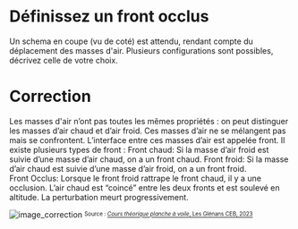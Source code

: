 ﻿# Définissez un front occlus
  Un schema en coupe (vu de coté) est attendu, rendant compte du déplacement des masses d'air. Plusieurs configurations sont possibles, décrivez celle de votre choix. 


# Correction

Les masses d'air n’ont pas toutes les mêmes propriétés : on peut distinguer les masses d’air chaud et d’air froid. Ces masses d’air ne se mélangent pas mais se confrontent. L’interface entre ces masses d’air est appelée front.
 Il existe plusieurs types de front :
Front chaud: Si la masse d’air froid est suivie d’une masse d’air chaud, on a un front chaud.
Front froid: Si la masse d’air chaud est suivie d’une masse d’air froid, on a un front froid.  
Front Occlus: Lorsque le front froid rattrape le front chaud, il y a une occlusion.  L’air chaud est “coincé” entre les deux fronts et est soulevé en altitude. La perturbation meurt progressivement.

![image_correction](./images/front_occlus_schema.png)
<sup><sub>Source : [*Cours théorique planche à voile*, Les Glénans CEB, 2023](https://encadrementbenevole.glenans.asso.fr/wp-content/uploads/2023/07/Cours-theorique-PAV-Version-1.pdf) </sub></sup>